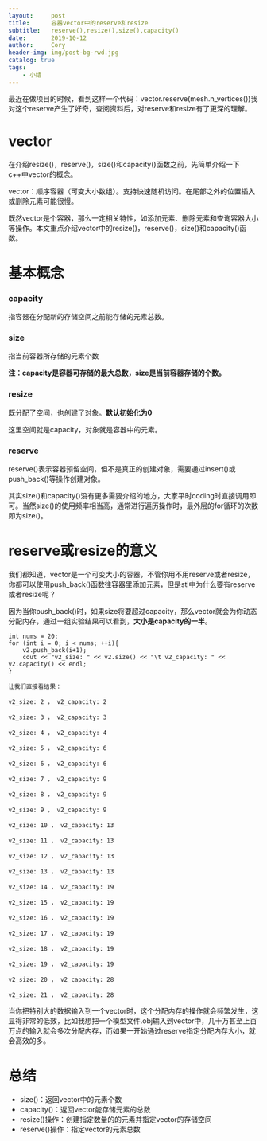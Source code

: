 ```yaml
---
layout:     post
title:      容器vector中的reserve和resize
subtitle:   reserve(),resize(),size(),capacity()
date:       2019-10-12
author:     Cory
header-img: img/post-bg-rwd.jpg
catalog: true
tags:
    - 小结
---
```

最近在做项目的时候，看到这样一个代码：vector.reserve(mesh.n_vertices())我对这个reserve产生了好奇，查阅资料后，对reserve和resize有了更深的理解。
# vector
在介绍resize()，reserve()，size()和capacity()函数之前，先简单介绍一下c++中vector的概念。

vector：顺序容器（可变大小数组）。支持快速随机访问。在尾部之外的位置插入或删除元素可能很慢。

既然vector是个容器，那么一定相关特性，如添加元素、删除元素和查询容器大小等操作。本文重点介绍vector中的resize()，reserve()，size()和capacity()函数。

# 基本概念
### capacity

指容器在分配新的存储空间之前能存储的元素总数。

### size

指当前容器所存储的元素个数

**注：capacity是容器可存储的最大总数，size是当前容器存储的个数。**



### resize
既分配了空间，也创建了对象。**默认初始化为0**

这里空间就是capacity，对象就是容器中的元素。

### reserve
reserve()表示容器预留空间，但不是真正的创建对象，需要通过insert()或push_back()等操作创建对象。

其实size()和capacity()没有更多需要介绍的地方，大家平时coding时直接调用即可。当然size()的使用频率相当高，通常进行遍历操作时，最外层的for循环的次数即为size()。

# reserve或resize的意义
我们都知道，vector是一个可变大小的容器，不管你用不用reserve或者resize，你都可以使用push_back()函数往容器里添加元素，但是stl中为什么要有reserve或者resize呢？

因为当你push_back()时，如果size将要超过capacity，那么vector就会为你动态分配内存，通过一组实验结果可以看到，**大小是capacity的一半**。
```
int nums = 20;
for (int i = 0; i < nums; ++i){
    v2.push_back(i+1);
    cout << "v2_size: " << v2.size() << "\t v2_capacity: " << v2.capacity() << endl;
}

让我们直接看结果：

v2_size: 2 ， v2_capacity: 2

v2_size: 3 ， v2_capacity: 3

v2_size: 4 ， v2_capacity: 4

v2_size: 5 ， v2_capacity: 6

v2_size: 6 ， v2_capacity: 6

v2_size: 7 ， v2_capacity: 9

v2_size: 8 ， v2_capacity: 9

v2_size: 9 ， v2_capacity: 9

v2_size: 10 ， v2_capacity: 13

v2_size: 11 ， v2_capacity: 13

v2_size: 12 ， v2_capacity: 13

v2_size: 13 ， v2_capacity: 13

v2_size: 14 ， v2_capacity: 19

v2_size: 15 ， v2_capacity: 19

v2_size: 16 ， v2_capacity: 19

v2_size: 17 ， v2_capacity: 19

v2_size: 18 ， v2_capacity: 19

v2_size: 19 ， v2_capacity: 19

v2_size: 20 ， v2_capacity: 28

v2_size: 21 ， v2_capacity: 28
```
当你把特别大的数据输入到一个vector时，这个分配内存的操作就会频繁发生，这显得非常的低效，比如我想把一个模型文件.obj输入到vector中，几十万甚至上百万点的输入就会多次分配内存，而如果一开始通过reserve指定分配内存大小，就会高效的多。
# 总结
- size()：返回vector中的元素个数
- capacity()：返回vector能存储元素的总数
- resize()操作：创建指定数量的的元素并指定vector的存储空间
- reserve()操作：指定vector的元素总数
